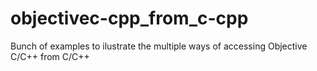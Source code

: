 # objectivec-cpp_from_c-cpp
Bunch of examples to ilustrate the multiple ways of accessing Objective C/C++ from C/C++

